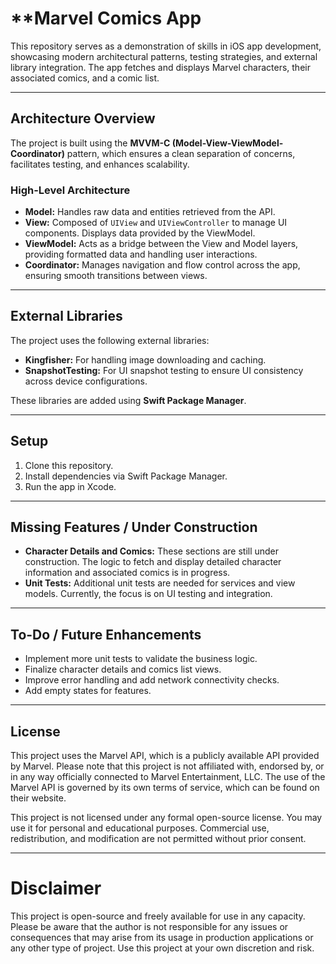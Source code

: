 # **Marvel Comics App

This repository serves as a demonstration of skills in iOS app development, showcasing modern architectural patterns, testing strategies, and external library integration. The app fetches and displays Marvel characters, their associated comics, and a comic list.

---

## **Architecture Overview**

The project is built using the **MVVM-C (Model-View-ViewModel-Coordinator)** pattern, which ensures a clean separation of concerns, facilitates testing, and enhances scalability.

### **High-Level Architecture**
- **Model:** Handles raw data and entities retrieved from the API.
- **View:** Composed of `UIView` and `UIViewController` to manage UI components. Displays data provided by the ViewModel.
- **ViewModel:** Acts as a bridge between the View and Model layers, providing formatted data and handling user interactions.
- **Coordinator:** Manages navigation and flow control across the app, ensuring smooth transitions between views.

---

## **External Libraries**

The project uses the following external libraries:

- **Kingfisher:** For handling image downloading and caching.
- **SnapshotTesting:** For UI snapshot testing to ensure UI consistency across device configurations.

These libraries are added using **Swift Package Manager**.

---

## **Setup**

1. Clone this repository.
2. Install dependencies via Swift Package Manager.
3. Run the app in Xcode.

---

## **Missing Features / Under Construction**

- **Character Details and Comics:** These sections are still under construction. The logic to fetch and display detailed character information and associated comics is in progress.
- **Unit Tests:** Additional unit tests are needed for services and view models. Currently, the focus is on UI testing and integration.

---

## **To-Do / Future Enhancements**

- Implement more unit tests to validate the business logic.
- Finalize character details and comics list views.
- Improve error handling and add network connectivity checks.
- Add empty states for features.

---

## **License**

This project uses the Marvel API, which is a publicly available API provided by Marvel. Please note that this project is not affiliated with, endorsed by, or in any way officially connected to Marvel Entertainment, LLC. The use of the Marvel API is governed by its own terms of service, which can be found on their website. 

This project is not licensed under any formal open-source license. You may use it for personal and educational purposes. Commercial use, redistribution, and modification are not permitted without prior consent.

---

# **Disclaimer**

This project is open-source and freely available for use in any capacity. Please be aware that the author is not responsible for any issues or consequences that may arise from its usage in production applications or any other type of project. Use this project at your own discretion and risk.

